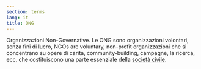 ```yaml
---
section: terms
lang: it
title: ONG
---
```


Organizzazioni Non-Governative. Le ONG sono organizzazioni volontari, senza fini di lucro, NGOs are voluntary, non-profit organizzazioni che si concentrano su opere di carità, community-building, campagne, la ricerca, ecc, che costituiscono una parte essenziale della [società civile](/glossary/it/terms/civil-society).
